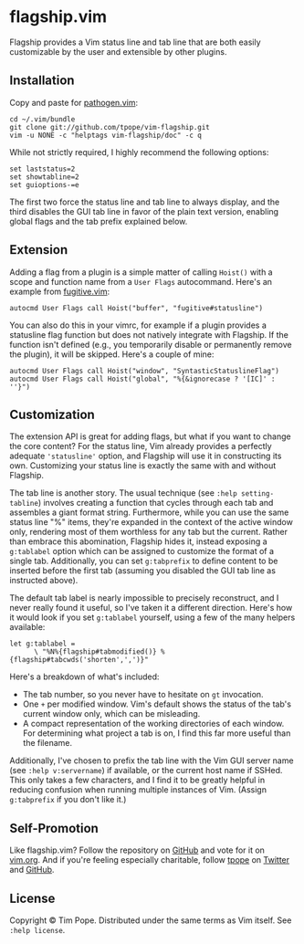 # flagship.vim

Flagship provides a Vim status line and tab line that are both easily
customizable by the user and extensible by other plugins.

## Installation

Copy and paste for [pathogen.vim](https://github.com/tpope/vim-pathogen):

    cd ~/.vim/bundle
    git clone git://github.com/tpope/vim-flagship.git
    vim -u NONE -c "helptags vim-flagship/doc" -c q

While not strictly required, I highly recommend the following options:

    set laststatus=2
    set showtabline=2
    set guioptions-=e

The first two force the status line and tab line to always display, and the
third disables the GUI tab line in favor of the plain text version, enabling
global flags and the tab prefix explained below.

## Extension

Adding a flag from a plugin is a simple matter of calling `Hoist()` with a
scope and function name from a `User Flags` autocommand.  Here's an example
from [fugitive.vim](https://github.com/tpope/vim-fugitive):

    autocmd User Flags call Hoist("buffer", "fugitive#statusline")

You can also do this in your vimrc, for example if a plugin provides a
statusline flag function but does not natively integrate with Flagship.  If
the function isn't defined (e.g., you temporarily disable or permanently
remove the plugin), it will be skipped.  Here's a couple of mine:

    autocmd User Flags call Hoist("window", "SyntasticStatuslineFlag")
    autocmd User Flags call Hoist("global", "%{&ignorecase ? '[IC]' : ''}")

## Customization

The extension API is great for adding flags, but what if you want to change
the core content?  For the status line, Vim already provides a perfectly
adequate `'statusline'` option, and Flagship will use it in constructing its
own.  Customizing your status line is exactly the same with and without
Flagship.

The tab line is another story.  The usual technique (see
`:help setting-tabline`) involves creating a function that cycles through each
tab and assembles a giant format string.  Furthermore, while you can use the
same status line "%" items, they're expanded in the context of the active
window only, rendering most of them worthless for any tab but the current.
Rather than embrace this abomination, Flagship hides it, instead exposing
a `g:tablabel` option which can be assigned to customize the format of a
single tab.  Additionally, you can set `g:tabprefix` to define content to be
inserted before the first tab (assuming you disabled the GUI tab line as
instructed above).

The default tab label is nearly impossible to precisely reconstruct, and I
never really found it useful, so I've taken it a different direction.  Here's
how it would look if you set `g:tablabel` yourself, using a few of the many
helpers available:

    let g:tablabel =
          \ "%N%{flagship#tabmodified()} %{flagship#tabcwds('shorten',',')}"

Here's a breakdown of what's included:

* The tab number, so you never have to hesitate on `gt` invocation.
* One `+` per modified window.  Vim's default shows the status of the tab's
  current window only, which can be misleading.
* A compact representation of the working directories of each window.  For
  determining what project a tab is on, I find this far more useful than the
  filename.

Additionally, I've chosen to prefix the tab line with the Vim GUI server name
(see `:help v:servername`) if available, or the current host name if SSHed.
This only takes a few characters, and I find it to be greatly helpful in
reducing confusion when running multiple instances of Vim.  (Assign
`g:tabprefix` if you don't like it.)

## Self-Promotion

Like flagship.vim?  Follow the repository on
[GitHub](https://github.com/tpope/vim-flagship) and vote for it on
[vim.org](http://www.vim.org/scripts/script.php?script_id=5199).  And if
you're feeling especially charitable, follow [tpope](http://tpo.pe/) on
[Twitter](http://twitter.com/tpope) and
[GitHub](https://github.com/tpope).

## License

Copyright © Tim Pope.  Distributed under the same terms as Vim itself.
See `:help license`.
